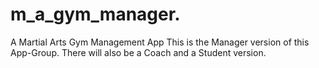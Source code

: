 # m_a_gym_manager.
A Martial Arts Gym Management App 
This is the Manager version of this App-Group. There will also be a Coach and a Student version.
